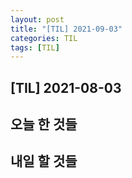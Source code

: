 ```yaml
---
layout: post
title: "[TIL] 2021-09-03"
categories: TIL
tags: [TIL]
---
```


## [TIL] 2021-08-03<br>

## 오늘 한 것들



## 내일 할 것들

